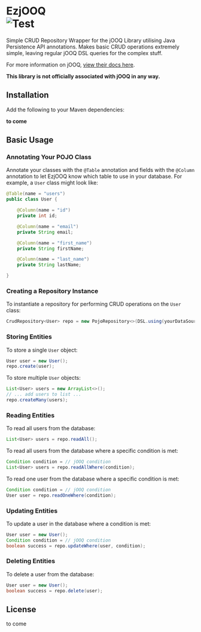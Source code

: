 # EzjOOQ <br> ![Test](https://github.com/DanJSG/EzjOOQ/actions/workflows/build.yml/badge.svg) 
Simple CRUD Repository Wrapper for the jOOQ Library utilising Java Persistence API annotations. 
Makes basic CRUD operations extremely simple, leaving regular jOOQ DSL queries for the complex stuff.

For more information on jOOQ, [view their docs here](https://www.jooq.org/doc/latest/manual-single-page/).

**This library is not officially associated with jOOQ in any way.**

## Installation
Add the following to your Maven dependencies:

**to come**

## Basic Usage

### Annotating Your POJO Class

Annotate your classes with the `@Table` annotation and fields with the `@Column` annotation to let EzjOOQ know which table to use in your database. 
For example, a `User` class might look like:

```java
@Table(name = "users")
public class User {

    @Column(name = "id")
    private int id;

    @Column(name = "email")
    private String email;

    @Column(name = "first_name")
    private String firstName;

    @Column(name = "last_name")
    private String lastName;

}
```

### Creating a Repository Instance

To instantiate a repository for performing CRUD operations on the `User` class:

```java
CrudRepository<User> repo = new PojoRepository<>(DSL.using(yourDataSource, SQLDialect.POSTGRES), User.class);
```

### Storing Entities

To store a single `User` object:

```java
User user = new User();
repo.create(user);
```

To store multiple `User` objects:

```java
List<User> users = new ArrayList<>();
// ... add users to list ... 
repo.createMany(users);
```

### Reading Entities

To read all users from the database:

```java
List<User> users = repo.readAll();
```

To read all users from the database where a specific condition is met:

```java
Condition condition = // jOOQ condition
List<User> users = repo.readAllWhere(condition);
```

To read one user from the database where a specific condition is met:

```java
Condition condition = // jOOQ condition
User user = repo.readOneWhere(condition);
```

### Updating Entities

To update a user in the database where a condition is met:

```java
User user = new User();
Condition condition = // jOOQ condition
boolean success = repo.updateWhere(user, condition);
```

### Deleting Entities

To delete a user from the database:

```java
User user = new User();
boolean success = repo.delete(user);
```

## License
to come
